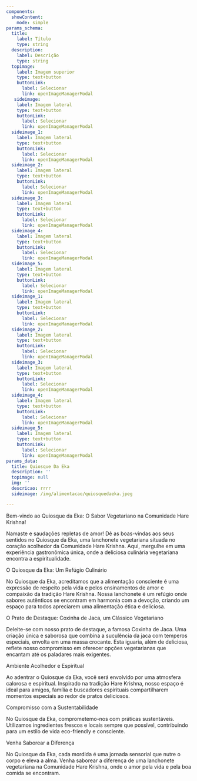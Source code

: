 ```yaml
---
components:
  showContent:
    mode: simple
params_schema:
  title:
    label: Título
    type: string
  description:
    label: Descrição
    type: string
  topimage:
    label: Imagem superior
    type: text+button
    buttonLink:
      label: Selecionar
      link: openImageManagerModal
   sideimage:
    label: Imagem lateral
    type: text+button
    buttonLink:
      label: Selecionar
      link: openImageManagerModal
  sideimage_1:
    label: Imagem lateral
    type: text+button
    buttonLink:
      label: Selecionar
      link: openImageManagerModal
  sideimage_2:
    label: Imagem lateral
    type: text+button
    buttonLink:
      label: Selecionar
      link: openImageManagerModal
  sideimage_3:
    label: Imagem lateral
    type: text+button
    buttonLink:
      label: Selecionar
      link: openImageManagerModal
  sideimage_4:
    label: Imagem lateral
    type: text+button
    buttonLink:
      label: Selecionar
      link: openImageManagerModal
  sideimage_5:
    label: Imagem lateral
    type: text+button
    buttonLink:
      label: Selecionar
      link: openImageManagerModal
  sideimage_1:
    label: Imagem lateral
    type: text+button
    buttonLink:
      label: Selecionar
      link: openImageManagerModal
  sideimage_2:
    label: Imagem lateral
    type: text+button
    buttonLink:
      label: Selecionar
      link: openImageManagerModal
  sideimage_3:
    label: Imagem lateral
    type: text+button
    buttonLink:
      label: Selecionar
      link: openImageManagerModal
  sideimage_4:
    label: Imagem lateral
    type: text+button
    buttonLink:
      label: Selecionar
      link: openImageManagerModal
  sideimage_5:
    label: Imagem lateral
    type: text+button
    buttonLink:
      label: Selecionar
      link: openImageManagerModal
params_data:
  title: Quiosque Da Eka
  description: ''
  topimage: null
  img: ''
  descricao: rrrr
  sideimage: /img/alimentacao/quiosquedaeka.jpeg

---
```


Bem-vindo ao Quiosque da Eka: O Sabor Vegetariano na Comunidade Hare Krishna!

Namaste e saudações repletas de amor! Dê as boas-vindas aos seus sentidos no Quiosque da Eka, uma lanchonete vegetariana situada no coração acolhedor da Comunidade Hare Krishna. Aqui, mergulhe em uma experiência gastronômica única, onde a deliciosa culinária vegetariana encontra a espiritualidade.

O Quiosque da Eka: Um Refúgio Culinário

No Quiosque da Eka, acreditamos que a alimentação consciente é uma expressão de respeito pela vida e pelos ensinamentos de amor e compaixão da tradição Hare Krishna. Nossa lanchonete é um refúgio onde sabores autênticos se encontram em harmonia com a devoção, criando um espaço para todos apreciarem uma alimentação ética e deliciosa.

O Prato de Destaque: Coxinha de Jaca, um Clássico Vegetariano

Deleite-se com nosso prato de destaque, a famosa Coxinha de Jaca. Uma criação única e saborosa que combina a suculência da jaca com temperos especiais, envolta em uma massa crocante. Esta iguaria, além de deliciosa, reflete nosso compromisso em oferecer opções vegetarianas que encantam até os paladares mais exigentes.

Ambiente Acolhedor e Espiritual

Ao adentrar o Quiosque da Eka, você será envolvido por uma atmosfera calorosa e espiritual. Inspirado na tradição Hare Krishna, nosso espaço é ideal para amigos, família e buscadores espirituais compartilharem momentos especiais ao redor de pratos deliciosos.

Compromisso com a Sustentabilidade

No Quiosque da Eka, comprometemo-nos com práticas sustentáveis. Utilizamos ingredientes frescos e locais sempre que possível, contribuindo para um estilo de vida eco-friendly e consciente.

Venha Saborear a Diferença

No Quiosque da Eka, cada mordida é uma jornada sensorial que nutre o corpo e eleva a alma. Venha saborear a diferença de uma lanchonete vegetariana na Comunidade Hare Krishna, onde o amor pela vida e pela boa comida se encontram.